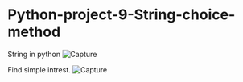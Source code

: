 # Python-project-9-String-choice-method
String in python 
![Capture](https://user-images.githubusercontent.com/82317107/116823511-94892680-aba2-11eb-97e4-4a379d326b96.PNG)

Find simple intrest.
![Capture](https://user-images.githubusercontent.com/82317107/116823590-fcd80800-aba2-11eb-9a81-e61ceaa4518a.PNG)

